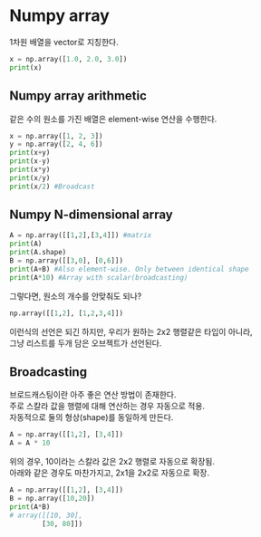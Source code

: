# Numpy array
1차원 배열을 vector로 지칭한다.
```python
x = np.array([1.0, 2.0, 3.0])
print(x)
```
## Numpy array arithmetic
같은 수의 원소를 가진 배열은 element-wise 연산을 수행한다. 
```python
x = np.array([1, 2, 3])
y = np.array([2, 4, 6]) 
print(x+y)
print(x-y)
print(x*y)
print(x/y)
print(x/2) #Broadcast
```

## Numpy N-dimensional array
```python
A = np.array([[1,2],[3,4]]) #matrix
print(A)
print(A.shape)
B = np.array([[3,0], [0,6]])
print(A+B) #Also element-wise. Only between identical shape
print(A*10) #Array with scalar(broadcasting)
```
그렇다면, 원소의 개수를 안맞춰도 되나? 
```python
np.array([[1,2], [1,2,3,4]]) 
```
이런식의 선언은 되긴 하지만, 우리가 원하는 2x2 행렬같은 타입이 아니라,  
그냥 리스트를 두개 담은 오브젝트가 선언된다. 

## Broadcasting
브로드캐스팅이란 아주 좋은 연산 방법이 존재한다.  
주로 스칼라 값을 행렬에 대해 연산하는 경우 자동으로 적용.  
자동적으로 둘의 형상(shape)를 동일하게 만든다.  
```python
A = np.array([[1,2], [3,4]])
A = A * 10
```
위의 경우, 10이라는 스칼라 값은 2x2 행렬로 자동으로 확장됨.  
아래와 같은 경우도 마찬가지고, 2x1을 2x2로 자동으로 확장.
```python
A = np.array([[1,2], [3,4]])
B = np.array([10,20])
print(A*B) 
# array([[10, 30],
		[30, 80]])
```
